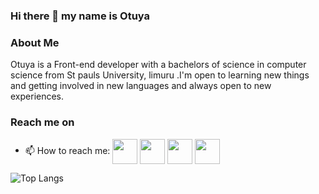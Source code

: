  ### Hi there 👋 my name is Otuya

### About Me
Otuya is a Front-end developer with a bachelors of science in computer science from St pauls University, limuru .I'm open to learning new things and getting involved in new languages and always open to new experiences.



### Reach me on
- 📫 How to reach me: 
<a href="https://www.linkedin.com/in/grace-otuya-393bb31b6/" ><img align="center" src="https://img.icons8.com/color/2x/linkedin-circled.png" height="40" /></a>
<a href="https://www.instagram.com/_o.tuya_/"><img align="center" src="https://img.icons8.com/color/2x/instagram-new.png" height="40" /></a>
<a href="https://github.com/Otuyanyangayi" ><img align="center" src="https://img.icons8.com/ios-filled/2x/github.png" height="40" /></a>
<a href="https://www.youtube.com/channel/UCR1HC1PfSTtE04yzqHBT9Qw" ><img align="center" src="https://img.icons8.com/fluency/2x/youtube-play.png" height="40" /></a>







![Top Langs](https://github-readme-stats.vercel.app/api/top-langs/?username=Otuyanyangayi&layout=compact)
